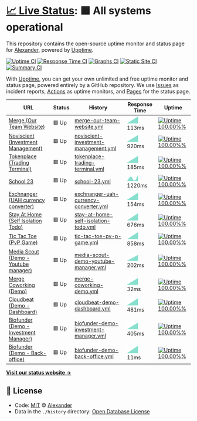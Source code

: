 # [📈 Live Status](https://a1exalexander.github.io/upptime): <!--live status--> **🟩 All systems operational**

This repository contains the open-source uptime monitor and status page for [Alexander](https://a1exalexander.github.io), powered by [Upptime](https://github.com/upptime/upptime).

[![Uptime CI](https://github.com/koj-co/upptime/workflows/Uptime%20CI/badge.svg)](https://github.com/koj-co/upptime/actions?query=workflow%3A%22Uptime+CI%22)
[![Response Time CI](https://github.com/koj-co/upptime/workflows/Response%20Time%20CI/badge.svg)](https://github.com/koj-co/upptime/actions?query=workflow%3A%22Response+Time+CI%22)
[![Graphs CI](https://github.com/koj-co/upptime/workflows/Graphs%20CI/badge.svg)](https://github.com/koj-co/upptime/actions?query=workflow%3A%22Graphs+CI%22)
[![Static Site CI](https://github.com/koj-co/upptime/workflows/Static%20Site%20CI/badge.svg)](https://github.com/koj-co/upptime/actions?query=workflow%3A%22Static+Site+CI%22)
[![Summary CI](https://github.com/koj-co/upptime/workflows/Summary%20CI/badge.svg)](https://github.com/koj-co/upptime/actions?query=workflow%3A%22Summary+CI%22)

With [Upptime](https://upptime.js.org), you can get your own unlimited and free uptime monitor and status page, powered entirely by a GitHub repository. We use [Issues](https://github.com/a1exalexander/upptime/issues) as incident reports, [Actions](https://github.com/a1exalexander/upptime/actions) as uptime monitors, and [Pages](https://a1exalexander.github.io/upptime) for the status page.

<!--start: status pages-->
<!-- This summary is generated by Upptime (https://github.com/upptime/upptime) -->
<!-- Do not edit this manually, your changes will be overwritten -->

| URL                                                                               | Status | History                                                                                                                                        | Response Time                                                                                          | Uptime                                                                                                                                                                                                                                                                          |
| --------------------------------------------------------------------------------- | ------ | ---------------------------------------------------------------------------------------------------------------------------------------------- | ------------------------------------------------------------------------------------------------------ | ------------------------------------------------------------------------------------------------------------------------------------------------------------------------------------------------------------------------------------------------------------------------------- |
| [Merge (Our Team Website)](https://www.merge.rocks/)                              | 🟩 Up  | [merge-our-team-website.yml](https://github.com/a1exalexander/upptime/commits/master/history/merge-our-team-website.yml)                       | <img alt="Response time graph" src="./graphs/merge-our-team-website.png" height="20"> 113ms            | [![Uptime 100.00%%](https://img.shields.io/endpoint?url=https%3A%2F%2Fraw.githubusercontent.com%2Fa1exalexander%2Fupptime%2Fmaster%2Fapi%2Fmerge-our-team-website%2Fuptime.json)](https://a1exalexander.github.io/upptime/history/merge-our-team-website)                       |
| [Noviscient (Investment Management)](https://portal.noviscient.com/)              | 🟩 Up  | [noviscient-investment-management.yml](https://github.com/a1exalexander/upptime/commits/master/history/noviscient-investment-management.yml)   | <img alt="Response time graph" src="./graphs/noviscient-investment-management.png" height="20"> 920ms  | [![Uptime 100.00%%](https://img.shields.io/endpoint?url=https%3A%2F%2Fraw.githubusercontent.com%2Fa1exalexander%2Fupptime%2Fmaster%2Fapi%2Fnoviscient-investment-management%2Fuptime.json)](https://a1exalexander.github.io/upptime/history/noviscient-investment-management)   |
| [Tokenplace (Trading Terminal)](https://app.tokenplace.com/)                      | 🟩 Up  | [tokenplace-trading-terminal.yml](https://github.com/a1exalexander/upptime/commits/master/history/tokenplace-trading-terminal.yml)             | <img alt="Response time graph" src="./graphs/tokenplace-trading-terminal.png" height="20"> 185ms       | [![Uptime 100.00%%](https://img.shields.io/endpoint?url=https%3A%2F%2Fraw.githubusercontent.com%2Fa1exalexander%2Fupptime%2Fmaster%2Fapi%2Ftokenplace-trading-terminal%2Fuptime.json)](https://a1exalexander.github.io/upptime/history/tokenplace-trading-terminal)             |
| [School 23](https://school23.now.sh/)                                             | 🟩 Up  | [school-23.yml](https://github.com/a1exalexander/upptime/commits/master/history/school-23.yml)                                                 | <img alt="Response time graph" src="./graphs/school-23.png" height="20"> 1220ms                        | [![Uptime 100.00%%](https://img.shields.io/endpoint?url=https%3A%2F%2Fraw.githubusercontent.com%2Fa1exalexander%2Fupptime%2Fmaster%2Fapi%2Fschool-23%2Fuptime.json)](https://a1exalexander.github.io/upptime/history/school-23)                                                 |
| [Exchnanger (UAH currency converter)](https://exchanger.now.sh/)                  | 🟩 Up  | [exchnanger-uah-currency-converter.yml](https://github.com/a1exalexander/upptime/commits/master/history/exchnanger-uah-currency-converter.yml) | <img alt="Response time graph" src="./graphs/exchnanger-uah-currency-converter.png" height="20"> 154ms | [![Uptime 100.00%%](https://img.shields.io/endpoint?url=https%3A%2F%2Fraw.githubusercontent.com%2Fa1exalexander%2Fupptime%2Fmaster%2Fapi%2Fexchnanger-uah-currency-converter%2Fuptime.json)](https://a1exalexander.github.io/upptime/history/exchnanger-uah-currency-converter) |
| [Stay At Home (Self Isolation Todo)](https://self-isolation.now.sh/)              | 🟩 Up  | [stay-at-home-self-isolation-todo.yml](https://github.com/a1exalexander/upptime/commits/master/history/stay-at-home-self-isolation-todo.yml)   | <img alt="Response time graph" src="./graphs/stay-at-home-self-isolation-todo.png" height="20"> 676ms  | [![Uptime 100.00%%](https://img.shields.io/endpoint?url=https%3A%2F%2Fraw.githubusercontent.com%2Fa1exalexander%2Fupptime%2Fmaster%2Fapi%2Fstay-at-home-self-isolation-todo%2Fuptime.json)](https://a1exalexander.github.io/upptime/history/stay-at-home-self-isolation-todo)   |
| [Tic Tac Toe (PvP Game)](https://tic-tac.vercel.app/)                             | 🟩 Up  | [tic-tac-toe-pv-p-game.yml](https://github.com/a1exalexander/upptime/commits/master/history/tic-tac-toe-pv-p-game.yml)                         | <img alt="Response time graph" src="./graphs/tic-tac-toe-pv-p-game.png" height="20"> 858ms             | [![Uptime 100.00%%](https://img.shields.io/endpoint?url=https%3A%2F%2Fraw.githubusercontent.com%2Fa1exalexander%2Fupptime%2Fmaster%2Fapi%2Ftic-tac-toe-pv-p-game%2Fuptime.json)](https://a1exalexander.github.io/upptime/history/tic-tac-toe-pv-p-game)                         |
| [Media Scout (Demo - Youtube manager)](https://media-scout.netlify.app/)          | 🟩 Up  | [media-scout-demo-youtube-manager.yml](https://github.com/a1exalexander/upptime/commits/master/history/media-scout-demo-youtube-manager.yml)   | <img alt="Response time graph" src="./graphs/media-scout-demo-youtube-manager.png" height="20"> 202ms  | [![Uptime 100.00%%](https://img.shields.io/endpoint?url=https%3A%2F%2Fraw.githubusercontent.com%2Fa1exalexander%2Fupptime%2Fmaster%2Fapi%2Fmedia-scout-demo-youtube-manager%2Fuptime.json)](https://a1exalexander.github.io/upptime/history/media-scout-demo-youtube-manager)   |
| [Merge Coworking (Demo)](https://a1exalexander.github.io/merge-draft/dist/)       | 🟩 Up  | [merge-coworking-demo.yml](https://github.com/a1exalexander/upptime/commits/master/history/merge-coworking-demo.yml)                           | <img alt="Response time graph" src="./graphs/merge-coworking-demo.png" height="20"> 32ms               | [![Uptime 100.00%%](https://img.shields.io/endpoint?url=https%3A%2F%2Fraw.githubusercontent.com%2Fa1exalexander%2Fupptime%2Fmaster%2Fapi%2Fmerge-coworking-demo%2Fuptime.json)](https://a1exalexander.github.io/upptime/history/merge-coworking-demo)                           |
| [Cloudbeat (Demo - Dashboard)](https://cloudbeat.now.sh/)                         | 🟩 Up  | [cloudbeat-demo-dashboard.yml](https://github.com/a1exalexander/upptime/commits/master/history/cloudbeat-demo-dashboard.yml)                   | <img alt="Response time graph" src="./graphs/cloudbeat-demo-dashboard.png" height="20"> 481ms          | [![Uptime 100.00%%](https://img.shields.io/endpoint?url=https%3A%2F%2Fraw.githubusercontent.com%2Fa1exalexander%2Fupptime%2Fmaster%2Fapi%2Fcloudbeat-demo-dashboard%2Fuptime.json)](https://a1exalexander.github.io/upptime/history/cloudbeat-demo-dashboard)                   |
| [Biofunder (Demo - Investment Manager)](https://forcewizu.bitbucket.io/biofunder) | 🟩 Up  | [biofunder-demo-investment-manager.yml](https://github.com/a1exalexander/upptime/commits/master/history/biofunder-demo-investment-manager.yml) | <img alt="Response time graph" src="./graphs/biofunder-demo-investment-manager.png" height="20"> 405ms | [![Uptime 100.00%%](https://img.shields.io/endpoint?url=https%3A%2F%2Fraw.githubusercontent.com%2Fa1exalexander%2Fupptime%2Fmaster%2Fapi%2Fbiofunder-demo-investment-manager%2Fuptime.json)](https://a1exalexander.github.io/upptime/history/biofunder-demo-investment-manager) |
| [Biofunder (Demo - Back-office)](https://a1exalexander.github.io/riseeds-admin/)  | 🟩 Up  | [biofunder-demo-back-office.yml](https://github.com/a1exalexander/upptime/commits/master/history/biofunder-demo-back-office.yml)               | <img alt="Response time graph" src="./graphs/biofunder-demo-back-office.png" height="20"> 11ms         | [![Uptime 100.00%%](https://img.shields.io/endpoint?url=https%3A%2F%2Fraw.githubusercontent.com%2Fa1exalexander%2Fupptime%2Fmaster%2Fapi%2Fbiofunder-demo-back-office%2Fuptime.json)](https://a1exalexander.github.io/upptime/history/biofunder-demo-back-office)               |

<!--end: status pages-->

[**Visit our status website →**](https://a1exalexander.github.io/upptime)

## 📄 License

- Code: [MIT](./LICENSE) © [Alexander](https://a1exalexander.github.io)
- Data in the `./history` directory: [Open Database License](https://opendatacommons.org/licenses/odbl/1-0/)
